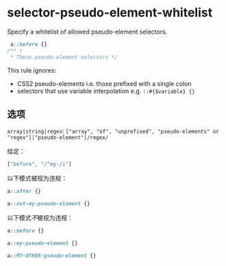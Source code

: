 # selector-pseudo-element-whitelist

Specify a whitelist of allowed pseudo-element selectors.

```css
 a::before {}
/** ↑
 * These pseudo-element selectors */
```

This rule ignores:

-   CSS2 pseudo-elements i.e. those prefixed with a single colon
-   selectors that use variable interpolation e.g. `::#{$variable} {}`

## 选项

`array|string|regex`: `["array", "of", "unprefixed", "pseudo-elements" or "regex"]|"pseudo-element"|/regex/`

给定：

```js
["before", "/^my-/i"]
```

以下模式被视为违规：

```css
a::after {}
```

```css
a::not-my-pseudo-element {}
```

以下模式*不*被视为违规：

```css
a::before {}
```

```css
a::my-pseudo-element {}
```

```css
a::MY-OTHER-pseudo-element {}
```
